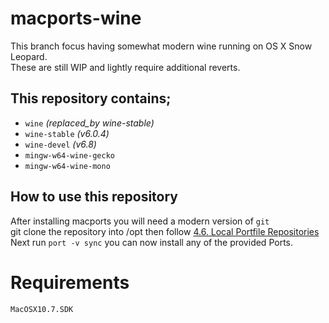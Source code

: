 # macports-wine
This branch focus having somewhat modern wine running on OS X Snow Leopard.\
These are still WIP and lightly require additional reverts.

## This repository contains;
- `wine` *(replaced_by wine-stable)*
- `wine-stable` *(v6.0.4)*
- `wine-devel` *(v6.8)*
- `mingw-w64-wine-gecko`
- `mingw-w64-wine-mono`

## How to use this repository
After installing macports you will need a modern version of `git`\
git clone the repository into /opt then follow [4.6. Local Portfile Repositories](https://guide.macports.org/#development.local-repositories)\
Next run `port -v sync` you can now install any of the provided Ports.

# Requirements 
`MacOSX10.7.SDK`
